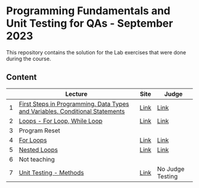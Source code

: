 # Programming Fundamentals and Unit Testing for QAs - September 2023

This repository contains the solution for the Lab exercises that were done during the course.

## Content

|   | Lecture                   | Site | Judge |
|---|---------------------------|------|-------|
| 1  | [First Steps in Programming. Data Types and Variables. Conditional Statements](./solutions/01.IntroAndBasicSyntax) | [Link](https://softuni.bg/trainings/4256/programming-fundamentals-and-unit-testing-september-2023#lesson-60017) | [Link](https://judge.softuni.org/Contests/4290/First-Steps-in-Programming-Lab) |
| 2  | [Loops - For Loop, While Loop](./solutions/02.Loops/) | [Link](https://softuni.bg/trainings/4256/programming-fundamentals-and-unit-testing-september-2023#lesson-60020) | [Link](https://judge.softuni.org/Contests/4340/Loops-While-and-For-Loops-Nested-Loops-Lab) |
| 3 | Program Reset
| 4 | [For Loops](./solutions/04.ForLoops/) | [Link](https://softuni.bg/trainings/4256/programming-fundamentals-and-unit-testing-september-2023#lesson-60027) | [Link](https://judge.softuni.org/Contests/4404/For-Loop-Lab) |
| 5 | [Nested Loops](./solutions/05.NestedLoops/) | [Link](https://softuni.bg/trainings/4256/programming-fundamentals-and-unit-testing-september-2023#lesson-60031) | [Link](https://judge.softuni.org/Contests/4416/Nested-Loops-Lab) |
| 6 | Not teaching
| 7 | [Unit Testing - Methods](./solutions/07.UnitTestingMethods/) | [Link](https://softuni.bg/trainings/4256/programming-fundamentals-and-unit-testing-september-2023#lesson-62113) | No Judge Testing |
